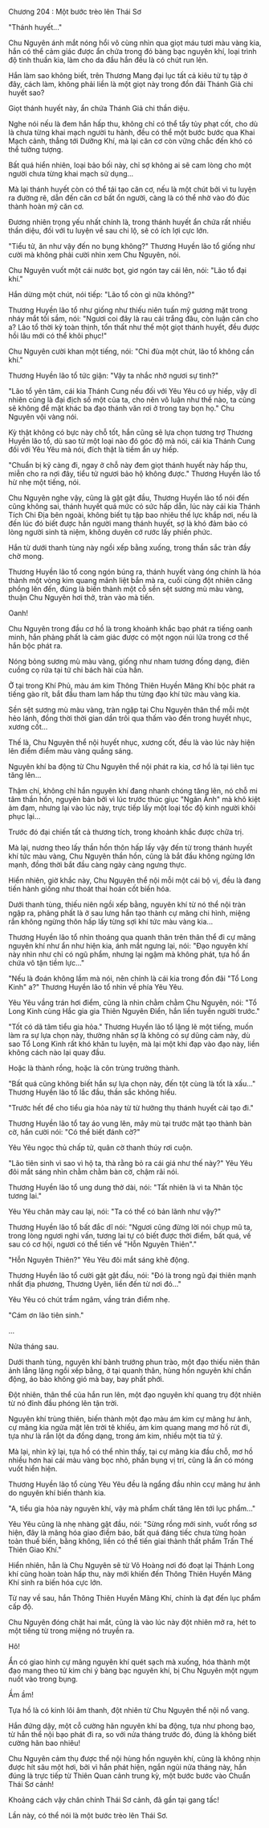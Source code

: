 




Chương 204 : Một bước trèo lên Thái Sơ


"Thánh huyết..."

Chu Nguyên ánh mắt nóng hổi vô cùng nhìn qua giọt máu tươi màu vàng kia, hắn có thể cảm giác được ẩn chứa trong đó bàng bạc nguyên khí, loại trình độ tinh thuần kia, làm cho da đầu hắn đều là có chút run lên.

Hắn làm sao không biết, trên Thương Mang đại lục tất cả kiêu tử tụ tập ở đây, cách làm, không phải liền là một giọt này trong đồn đãi Thánh Giả chi huyết sao?

Giọt thánh huyết này, ẩn chứa Thánh Giả chi thần diệu.

Nghe nói nếu là đem hắn hấp thu, không chỉ có thể tẩy tủy phạt cốt, cho dù là chưa từng khai mạch người tu hành, đều có thể một bước bước qua Khai Mạch cảnh, thẳng tới Dưỡng Khí, mà lại căn cơ còn vững chắc đến khó có thể tưởng tượng.

Bất quá hiển nhiên, loại bảo bối này, chỉ sợ không ai sẽ cam lòng cho một người chưa từng khai mạch sử dụng...

Mà lại thánh huyết còn có thể tái tạo căn cơ, nếu là một chút bởi vì tu luyện ra đường rẽ, dẫn đến căn cơ bất ổn người, càng là có thể nhờ vào đó đúc thành hoàn mỹ căn cơ.

Đương nhiên trọng yếu nhất chính là, trong thánh huyết ẩn chứa rất nhiều thần diệu, đối với tu luyện về sau chi lộ, sẽ có ích lợi cực lớn.

"Tiểu tử, ăn như vậy đến no bụng không?" Thương Huyền lão tổ giống như cười mà không phải cười nhìn xem Chu Nguyên, nói.

Chu Nguyên vuốt một cái nước bọt, giơ ngón tay cái lên, nói: "Lão tổ đại khí."

Hắn dừng một chút, nói tiếp: "Lão tổ còn gì nữa không?"

Thương Huyền lão tổ như giống như thiếu niên tuấn mỹ gương mặt trong nháy mắt tối sầm, nói: "Ngươi coi đây là rau cải trắng đâu, còn luận cân cho a? Lão tổ thời kỳ toàn thịnh, tổn thất như thế một giọt thánh huyết, đều được hồi lâu mới có thể khôi phục!"

Chu Nguyên cười khan một tiếng, nói: "Chỉ đùa một chút, lão tổ không cần khí."

Thương Huyền lão tổ tức giận: "Vậy ta nhắc nhở ngươi sự tình?"

"Lão tổ yên tâm, cái kia Thánh Cung nếu đối với Yêu Yêu có uy hiếp, vậy dĩ nhiên cũng là đại địch số một của ta, cho nên vô luận như thế nào, ta cũng sẽ không để mặt khác ba đạo thánh văn rơi ở trong tay bọn họ." Chu Nguyên vội vàng nói.

Kỳ thật không có bực này chỗ tốt, hắn cũng sẽ lựa chọn tương trợ Thương Huyền lão tổ, dù sao từ một loại nào đó góc độ mà nói, cái kia Thánh Cung đối với Yêu Yêu mà nói, đích thật là tiềm ẩn uy hiếp.

"Chuẩn bị kỹ càng đi, ngay ở chỗ này đem giọt thánh huyết này hấp thu, miễn cho ra nơi đây, tiểu tử ngươi bảo hộ không được." Thương Huyền lão tổ hừ nhẹ một tiếng, nói.

Chu Nguyên nghe vậy, cũng là gật gật đầu, Thương Huyền lão tổ nói đến cũng không sai, thánh huyết quá mức có sức hấp dẫn, lúc này cái kia Thánh Tích Chi Địa bên ngoài, không biết tụ tập bao nhiêu thế lực khắp nơi, nếu là đến lúc đó biết được hắn người mang thánh huyết, sợ là khó đảm bảo có lòng người sinh tà niệm, không duyên cớ rước lấy phiền phức.

Hắn từ dưới thanh tùng này ngồi xếp bằng xuống, trong thần sắc tràn đầy chờ mong.

Thương Huyền lão tổ cong ngón búng ra, thánh huyết vàng óng chính là hóa thành một vòng kim quang mãnh liệt bắn mà ra, cuối cùng đột nhiên căng phồng lên đến, đúng là biến thành một cỗ sền sệt sương mù màu vàng, thuận Chu Nguyên hơi thở, tràn vào mà tiến.

Oanh!

Chu Nguyên trong đầu cơ hồ là trong khoảnh khắc bạo phát ra tiếng oanh minh, hắn phảng phất là cảm giác được có một ngọn núi lửa trong cơ thể hắn bộc phát ra.

Nóng bỏng sương mù màu vàng, giống như nham tương đồng dạng, điên cuồng cọ rửa tại tứ chi bách hài của hắn.

Ở tại trong Khí Phủ, màu ám kim Thông Thiên Huyền Mãng Khí bộc phát ra tiếng gào rít, bắt đầu tham lam hấp thu từng đạo khí tức màu vàng kia.

Sền sệt sương mù màu vàng, tràn ngập tại Chu Nguyên thân thể mỗi một hẻo lánh, đồng thời thời gian dần trôi qua thấm vào đến trong huyết nhục, xương cốt...

Thế là, Chu Nguyên thể nội huyết nhục, xương cốt, đều là vào lúc này hiện lên điểm điểm màu vàng quầng sáng.

Nguyên khí ba động từ Chu Nguyên thể nội phát ra kia, cơ hồ là tại liên tục tăng lên...

Thậm chí, không chỉ hắn nguyên khí đang nhanh chóng tăng lên, nó chỗ mi tâm thần hồn, nguyên bản bởi vì lúc trước thúc giục "Ngân Ảnh" mà khô kiệt ảm đạm, nhưng lại vào lúc này, trực tiếp lấy một loại tốc độ kinh người khôi phục lại...

Trước đó đại chiến tất cả thương tích, trong khoảnh khắc được chữa trị.

Mà lại, nương theo lấy thần hồn thôn hấp lấy vậy đến từ trong thánh huyết khí tức màu vàng, Chu Nguyên thần hồn, cũng là bắt đầu không ngừng lớn mạnh, đồng thời bắt đầu càng ngày càng ngưng thực.

Hiển nhiên, giờ khắc này, Chu Nguyên thể nội mỗi một cái bộ vị, đều là đang tiến hành giống như thoát thai hoán cốt biến hóa.

Dưới thanh tùng, thiếu niên ngồi xếp bằng, nguyên khí từ nó thể nội tràn ngập ra, phảng phất là ở sau lưng hắn tạo thành cự mãng chi hình, miệng rắn không ngừng thôn hấp lấy từng sợi khí tức màu vàng kia...

Thương Huyền lão tổ nhìn thoáng qua quanh thân trên thân thể đi cự mãng nguyên khí như ẩn như hiện kia, ánh mắt ngưng lại, nói: "Đạo nguyên khí này nhìn như chỉ có ngũ phẩm, nhưng lại ngậm mà không phát, tựa hồ ẩn chứa vô tận tiềm lực..."

"Nếu là đoán không lầm mà nói, nên chính là cái kia trong đồn đãi "Tổ Long Kinh" a?" Thương Huyền lão tổ nhìn về phía Yêu Yêu.

Yêu Yêu vầng trán hơi điểm, cũng là nhìn chằm chằm Chu Nguyên, nói: "Tổ Long Kinh cùng Hắc gia gia Thiên Nguyên Điển, hắn liền tuyển người trước."

"Tốt có dã tâm tiểu gia hỏa." Thương Huyền lão tổ lặng lẽ một tiếng, muốn làm ra sự lựa chọn này, thường nhân sợ là không có sự dũng cảm này, dù sao Tổ Long Kinh rất khó khăn tu luyện, mà lại một khi đạp vào đạo này, liền không cách nào lại quay đầu.

Hoặc là thành rồng, hoặc là côn trùng trưởng thành.

"Bất quá cũng không biết hắn sự lựa chọn này, đến tột cùng là tốt là xấu..." Thương Huyền lão tổ lắc đầu, thần sắc không hiểu.

"Trước hết để cho tiểu gia hỏa này từ từ hưởng thụ thánh huyết cải tạo đi."

Thương Huyền lão tổ tay áo vung lên, mây mù tại trước mặt tạo thành bàn cờ, hắn cười nói: "Có thể biết đánh cờ?"

Yêu Yêu ngọc thủ chấp tử, quân cờ thanh thúy rơi cuộn.

"Lão tiên sinh vì sao vì hộ ta, thà rằng bỏ ra cái giá như thế này?" Yêu Yêu đôi mắt sáng nhìn chằm chằm bàn cờ, chậm rãi nói.

Thương Huyền lão tổ ung dung thở dài, nói: "Tất nhiên là vì ta Nhân tộc tương lai."

Yêu Yêu chân mày cau lại, nói: "Ta có thể có bản lãnh như vậy?"

Thương Huyền lão tổ bất đắc dĩ nói: "Ngươi cũng đừng lời nói chụp mũ ta, trong lòng ngươi nghi vấn, tương lai tự có biết được thời điểm, bất quá, về sau có cơ hội, ngươi có thể tiến về "Hỗn Nguyên Thiên"."

"Hỗn Nguyên Thiên?" Yêu Yêu đôi mắt sáng khẽ động.

Thương Huyền lão tổ cười gật gật đầu, nói: "Đó là trong ngũ đại thiên mạnh nhất địa phương, Thương Uyên, liền đến từ nơi đó..."

Yêu Yêu có chút trầm ngâm, vầng trán điểm nhẹ.

"Cám ơn lão tiên sinh."

...

Nửa tháng sau.

Dưới thanh tùng, nguyên khí bành trướng phun trào, một đạo thiếu niên thân ảnh lẳng lặng ngồi xếp bằng, ở tại quanh thân, hùng hồn nguyên khí chấn động, áo bào không gió mà bay, bay phất phới.

Đột nhiên, thân thể của hắn run lên, một đạo nguyên khí quang trụ đột nhiên từ nó đỉnh đầu phóng lên tận trời.

Nguyên khí trùng thiên, biến thành một đạo màu ám kim cự mãng hư ảnh, cự mãng kia ngửa mặt lên trời tê khiếu, ám kim quang mang mơ hồ rút đi, tựa như là rắn lột da đồng dạng, trong ám kim, nhiều một tia tử ý.

Mà lại, nhìn kỹ lại, tựa hồ có thể nhìn thấy, tại cự mãng kia đầu chỗ, mơ hồ nhiều hơn hai cái màu vàng bọc nhỏ, phần bụng vị trí, cũng là ẩn có móng vuốt hiển hiện.

Thương Huyền lão tổ cùng Yêu Yêu đều là ngẩng đầu nhìn ccự mãng hư ảnh do nguyên khí biến thành kia.

"A, tiểu gia hỏa này nguyên khí, vậy mà phẩm chất tăng lên tới lục phẩm..."

Yêu Yêu cũng là nhẹ nhàng gật đầu, nói: "Sừng rồng mới sinh, vuốt rồng sơ hiện, đây là mãng hóa giao điềm báo, bất quá đáng tiếc chưa từng hoàn toàn thuế biến, bằng không, liền có thể tiến giai thành thất phẩm Trấn Thế Thiên Giao Khí."

Hiển nhiên, hẳn là Chu Nguyên sẽ từ Võ Hoàng nơi đó đoạt lại Thánh Long khí cũng hoàn toàn hấp thu, này mới khiến đến Thông Thiên Huyền Mãng Khí sinh ra biến hóa cực lớn.

Từ nay về sau, hắn Thông Thiên Huyền Mãng Khí, chính là đạt đến lục phẩm cấp độ.

Chu Nguyên đóng chặt hai mắt, cũng là vào lúc này đột nhiên mở ra, hét to một tiếng từ trong miệng nó truyền ra.

Hô!

Ẩn có giao hình cự mãng nguyên khí quét sạch mà xuống, hóa thành một đạo mang theo tử kim chi ý bàng bạc nguyên khí, bị Chu Nguyên một ngụm nuốt vào trong bụng.

Ầm ầm!

Tựa hồ là có kinh lôi âm thanh, đột nhiên từ Chu Nguyên thể nội nổ vang.

Hắn đứng dậy, một cỗ cường hãn nguyên khí ba động, tựa như phong bạo, từ hắn thể nội bạo phát đi ra, so với nửa tháng trước đó, đúng là không biết cường hãn bao nhiêu!

Chu Nguyên cảm thụ được thể nội hùng hồn nguyên khí, cũng là không nhịn được hít sâu một hơi, bởi vì hắn phát hiện, ngắn ngủi nửa tháng này, hắn đúng là trực tiếp từ Thiên Quan cảnh trung kỳ, một bước bước vào Chuẩn Thái Sơ cảnh!

Khoảng cách vậy chân chính Thái Sơ cảnh, đã gần tại gang tấc!

Lần này, có thể nói là một bước trèo lên Thái Sơ.




